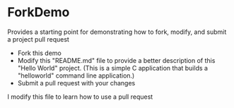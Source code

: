 # ForkDemo
Provides a starting point for demonstrating how to fork, modify, and submit a project pull request

* Fork this demo
* Modify this "README.md" file to provide a better description of this "Hello World" project. (This is a simple C application that builds a "helloworld" command line application.)
* Submit a pull request with your changes

I modify this file to learn how to use a pull request

